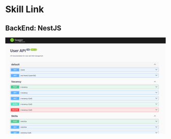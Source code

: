# Skill Link

## BackEnd: NestJS


<img src="https://github.com/BatyrX/skilllink_back/blob/main/Screenshot_1.png" />

